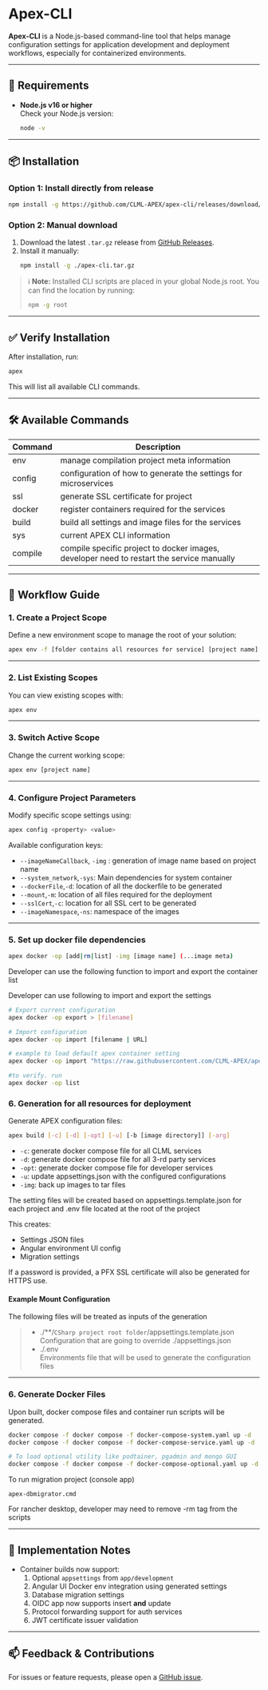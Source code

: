 # Apex-CLI

**Apex-CLI** is a Node.js-based command-line tool that helps manage configuration settings for application development and deployment workflows, especially for containerized environments.

---

## 🚀 Requirements

- **Node.js v16 or higher**  
  Check your Node.js version:
  ```bash
  node -v
  ```

---

## 📦 Installation

### Option 1: Install directly from release

```bash
npm install -g https://github.com/CLML-APEX/apex-cli/releases/download/main-Latest/apex-cli.tar.gz
```

### Option 2: Manual download

1. Download the latest `.tar.gz` release from [GitHub Releases](https://github.com/CLML-APEX/apex-cli/releases).
2. Install it manually:
   ```bash
   npm install -g ./apex-cli.tar.gz
   ```

> ℹ️ **Note:** Installed CLI scripts are placed in your global Node.js root. You can find the location by running:
> ```bash
> npm -g root
> ```

---

## ✅ Verify Installation

After installation, run:
```bash
apex 
```

This will list all available CLI commands.

---

## 🛠️ Available Commands

| Command         | Description                                                   |
|------------------|---------------------------------------------------------------|
|env|manage compilation project meta information |
|config|configuration of how to generate the settings for microservices|
|ssl|generate SSL certificate for project|
|docker|register containers required for the services|
|build|build all settings and image files for the services|
|sys|current APEX CLI information|
|compile|compile specific project to docker images, developer need to restart the service manually|

---

## 🔁 Workflow Guide

### 1. Create a Project Scope

Define a new environment scope to manage the root of your solution:

```bash
apex env -f [folder contains all resources for service] [project name]
```

---

### 2. List Existing Scopes

You can view existing scopes with:
```bash
apex env
```

---

### 3. Switch Active Scope

Change the current working scope:
```bash
apex env [project name]
```

---

### 4. Configure Project Parameters

Modify specific scope settings using:

```bash
apex config <property> <value>
```

Available configuration keys:

- `--imageNameCallback`, `-img` : generation of image name based on project name
- `--system_network`,`-sys`: Main dependencies for system container
- `--dockerFile`,`-d`: location of all the dockerfile to be generated
- `--mount`,`-m`: location of all files required for the deployment
- `--sslCert`,`-c`: location for all SSL cert to be generated
- `--imageNamespace`,`-ns`: namespace of the images

---

### 5. Set up docker file dependencies

```bash
apex docker -op [add|rm|list] -img [image name] (...image meta)
```
Developer can use the following function to import and export the container list

Developer can use following to import and export the settings
```bash
# Export current configuration
apex docker -op export > [filename]

# Import configuration
apex docker -op import [filename | URL]

# example to load default apex container setting
apex docker -op import "https://raw.githubusercontent.com/CLML-APEX/apex-cli/refs/heads/main/default_apex_containers.json"

#to verify. run 
apex docker -op list
```

### 6. Generation for all resources for deployment

Generate APEX configuration files:

```bash
apex build [-c] [-d] [-opt] [-u] [-b [image directory]] [-arg]
```
- `-c`: generate docker compose file for all CLML services
- `-d`: generate docker compose file for all 3-rd party services
- `-opt`: generate docker compose file for developer services
- `-u`: update appsettings.json with the configured configurations
- `-img`: back up images to tar files

The setting files will be created based on appsettings.template.json for each project and .env file located at the root of the project

This creates:
- Settings JSON files
- Angular environment UI config
- Migration settings

If a password is provided, a PFX SSL certificate will also be generated for HTTPS use.

#### Example Mount Configuration

The following files will be treated as inputs of the generation


> * ./**/`CSharp project root folder`/appsettings.template.json  
> Configuration that are going to override ./appsettings.json
> * ./.env  
> Environments file that will be used to generate the configuration files



---

### 6. Generate Docker Files

Upon built, docker compose files and container run scripts will be generated.

```bash
docker compose -f docker compose -f docker-compose-system.yaml up -d
docker compose -f docker compose -f docker-compose-service.yaml up -d

# To load optional utility like podtainer, pgadmin and mongo GUI
docker compose -f docker compose -f docker-compose-optional.yaml up -d
```
To run migration project (console app)
```
apex-dbmigrator.cmd
```
For rancher desktop, developer may need to remove -rm tag from the scripts

---

## 📝 Implementation Notes

- Container builds now support:
  1. Optional `appsettings` from `app/development`
  2. Angular UI Docker env integration using generated settings
  3. Database migration settings
  4. OIDC app now supports insert **and** update
  5. Protocol forwarding support for auth services
  6. JWT certificate issuer validation

---

## 📫 Feedback & Contributions

For issues or feature requests, please open a [GitHub issue](https://github.com/CLML-APEX/apex-cli/issues).
